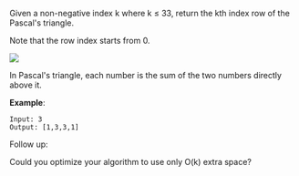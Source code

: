 Given a non-negative index k where k ≤ 33, return the kth index row of the Pascal's triangle.

Note that the row index starts from 0.

![](https://upload.wikimedia.org/wikipedia/commons/0/0d/PascalTriangleAnimated2.gif)

In Pascal's triangle, each number is the sum of the two numbers directly above it.

**Example**:

    Input: 3
    Output: [1,3,3,1]
Follow up:

Could you optimize your algorithm to use only O(k) extra space?